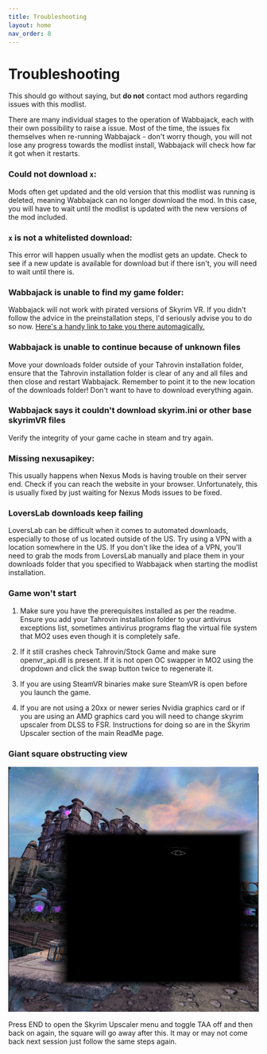 ```yaml
---
title: Troubleshooting
layout: home
nav_order: 8
---
```


# Troubleshooting
This should go without saying, but **do not** contact mod authors regarding issues with this modlist.

There are many individual stages to the operation of Wabbajack, each with their own possibility to raise a issue. Most of the time, the issues fix themselves when re-running Wabbajack - don't worry though, you will not lose any progress towards the modlist install, Wabbajack will check how far it got when it restarts.

### Could not download `x`:
Mods often get updated and the old version that this modlist was running is deleted, meaning Wabbajack can no longer download the mod. In this case, you will have to wait until the modlist is updated with the new versions of the mod included.

### `x` is not a whitelisted download:
This error will happen usually when the modlist gets an update. Check to see if a new update is available for download but if there isn't, you will need to wait until there is.

### Wabbajack is unable to find my game folder:
Wabbajack will not work with pirated versions of Skyrim VR. If you didn't follow the advice in the preinstallation steps, I'd seriously advise you to do so now. [Here's a handy link to take you there automagically.](README.md\#Preparation)

### Wabbajack is unable to continue because of unknown files
Move your downloads folder outside of your Tahrovin installation folder, ensure that the Tahrovin installation folder is clear of any and all files and then close and restart Wabbajack. Remember to point it to the new location of the downloads folder! Don't want to have to download everything again.

### Wabbajack says it couldn't download skyrim.ini or other base skyrimVR files
Verify the integrity of your game cache in steam and try again.

### Missing nexusapikey:
This usually happens when Nexus Mods is having trouble on their server end. Check if you can reach the website in your browser. Unfortunately, this is usually fixed by just waiting for Nexus Mods issues to be fixed.

### LoversLab downloads keep failing
LoversLab can be difficult when it comes to automated downloads, especially to those of us located outside of the US. Try using a VPN with a location somewhere in the US. If you don't like the idea of a VPN, you'll need to grab the mods from LoversLab manually and place them in your downloads folder that you specified to Wabbajack when starting the modlist installation.

### Game won't start
1. Make sure you have the prerequisites installed as per the readme. Ensure you add your Tahrovin installation folder to your antivirus exceptions list, sometimes antivirus programs flag the virtual file system that MO2 uses even though it is completely safe.

2. If it still crashes check Tahrovin/Stock Game and make sure openvr_api.dll is present. If it is not open OC swapper in MO2 using the dropdown and click the swap button twice to regenerate it.

3. If you are using SteamVR binaries make sure SteamVR is open before you launch the game.

4. If you are not using a 20xx or newer series Nvidia graphics card or if you are using an AMD graphics card you will need to change skyrim upscaler from DLSS to FSR. Instructions for doing so are in the Skyrim Upscaler section of the main ReadMe page.

### Giant square obstructing view
![Black Square](/assets/images/BlackSquareUpscalerVR.png)

Press END to open the Skyrim Upscaler menu and toggle TAA off and then back on again, the square will go away after this. It may or may not come back next session just follow the same steps again.